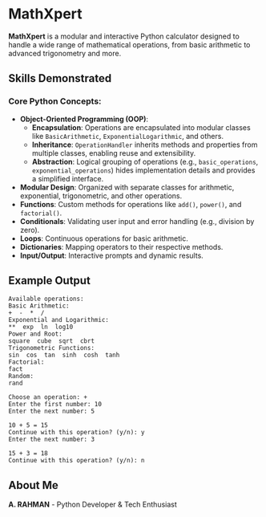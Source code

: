 # MathXpert

**MathXpert** is a modular and interactive Python calculator designed to handle a wide range of mathematical operations, from basic arithmetic to advanced trigonometry and more.

## Skills Demonstrated

### Core Python Concepts:
- **Object-Oriented Programming (OOP)**:
  - **Encapsulation**: Operations are encapsulated into modular classes like `BasicArithmetic`, `ExponentialLogarithmic`, and others.
  - **Inheritance**: `OperationHandler` inherits methods and properties from multiple classes, enabling reuse and extensibility.
  - **Abstraction**: Logical grouping of operations (e.g., `basic_operations`, `exponential_operations`) hides implementation details and provides a simplified interface.
- **Modular Design**: Organized with separate classes for arithmetic, exponential, trigonometric, and other operations.
- **Functions**: Custom methods for operations like `add()`, `power()`, and `factorial()`.
- **Conditionals**: Validating user input and error handling (e.g., division by zero).
- **Loops**: Continuous operations for basic arithmetic.
- **Dictionaries**: Mapping operators to their respective methods.
- **Input/Output**: Interactive prompts and dynamic results.

## Example Output

```
Available operations:
Basic Arithmetic:
+  -  *  /
Exponential and Logarithmic:
**  exp  ln  log10
Power and Root:
square  cube  sqrt  cbrt
Trigonometric Functions:
sin  cos  tan  sinh  cosh  tanh
Factorial:
fact
Random:
rand

Choose an operation: +
Enter the first number: 10
Enter the next number: 5

10 + 5 = 15
Continue with this operation? (y/n): y
Enter the next number: 3

15 + 3 = 18
Continue with this operation? (y/n): n
```

## About Me
**A. RAHMAN** - Python Developer & Tech Enthusiast
